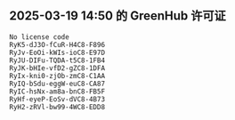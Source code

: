 ## 2025-03-19 14:50 的 GreenHub 许可证
```
No license code
RyK5-dJ3O-fCuR-H4C8-F896
RyJv-EoOi-kWIs-ioC8-E97D
RyJU-DIFu-TQDA-t5C8-1FB4
RyJK-bHIe-vfD2-gZC8-1DFA
RyIx-kni0-zjOb-zmC8-C1AA
RyIQ-bSdu-eggW-euC8-CA87
RyIC-hsNx-am8a-bnC8-FB5F
RyHf-eyeP-EoSv-dVC8-4B73
RyH2-zRVl-bw99-4WC8-EDD8
```
